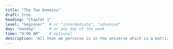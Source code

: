 ```yaml
---
title: "The Two Domains"
draft: true
heading: "Chapter 1"
level: "beginner"  # or "intermediate", "advanced"
day: "monday"      # or any day of the week
time: "9:00 AM"    # optional
description: "All that we perceive is in the universe which is a matrix of the ideas of the Creator of existence"
---
```


